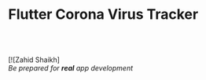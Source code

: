 # Flutter Corona Virus Tracker

<br />
<br />

[![Zahid Shaikh]
<br />
_Be prepared for **real** app development_
